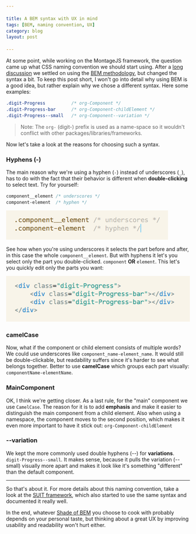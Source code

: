 ```yaml
---

title: A BEM syntax with UX in mind
tags: [BEM, naming convention, UX]
category: blog
layout: post

---
```



At some point, while working on the MontageJS framework, the question came up what CSS naming convention we should start using. After a [long discussion](https://github.com/montagejs/montage/issues/795) we settled on using the [BEM methodology](http://bem.info/method/definitions/), but changed the syntax a bit. To keep this post short, I won't go into detail why using BEM is a good idea, but rather explain why we chose a different syntax. Here some examples:

```css
.digit-Progress          /* org-Component */
.digit-Progress-bar      /* org-Component-childElement */
.digit-Progress--small   /* org-Component--variation */
```

> Note: The `org-` (digit-) prefix is used as a name-space so it wouldn't conflict with other packages/libraries/frameworks.

Now let's take a look at the reasons for choosing such a syntax.

### Hyphens (-)
The main reason why we're using a hyphen (`-`) instead of underscores (`_`), has to do with the fact that their behavior is different when __double-clicking__ to select text. Try for yourself:

```css
component__element /* underscores */
component-element  /* hyphen */
```

![naming-conventions-1](/img/posts/BEM-1.gif)

See how when you're using underscores it selects the part before and after, in this case the whole `component__element`. But with hyphens it let's you select only the part you double-clicked. `component` __OR__ `element`. This let's you quickly edit only the parts you want:

![naming-conventions-2](/img/posts/BEM-2.gif)

### camelCase
Now, what if the component or child element consists of multiple words? We could use underscores like `component_name-element_name`. It would still be double-clickable, but readability suffers since it's harder to see what belongs together. Better to use __camelCase__ which groups each part visually: `componentName-elementName`.

### MainComponent
OK, I think we're getting closer. As a last rule, for the "main" component we use `CamelCase`. The reason for it is to add __emphasis__ and make it easier to distinguish the main component from a child element. Also when using a namespace, the component moves to the second position, which makes it even more important to have it stick out: `org-Component-childElement`

### --variation
We kept the more commonly used double hyphens (--) for __variations__. `digit-Progress--small`. It makes sense, because it pulls the variation (--small) visually more apart and makes it look like it's something "different" than the default component.

-------------

So that's about it. For more details about this naming convention, take a look at the [SUIT framework](https://github.com/suitcss/suit/blob/master/doc/naming-conventions.md), which also started to use the same syntax and documented it really well.

In the end, whatever [Shade of BEM](http://blog.kaelig.fr/post/48196348743/fifty-shades-of-bem) you choose to cook with probably depends on your personal taste, but thinking about a great UX by improving usability and readability won't hurt either.
